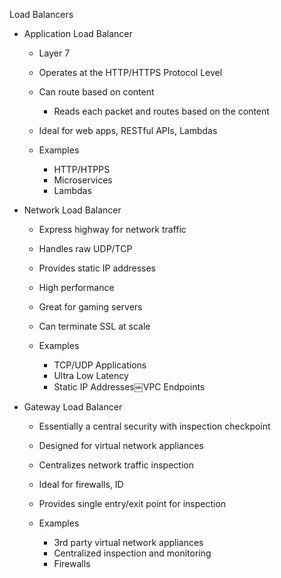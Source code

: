 Load Balancers

- Application Load Balancer
    
    - Layer 7
    - Operates at the HTTP/HTTPS Protocol Level
    - Can route based on content
        
        - Reads each packet and routes based on the content
    - Ideal for web apps, RESTful APIs, Lambdas
    - Examples
        
        - HTTP/HTPPS
        - Microservices
        - Lambdas
- Network Load Balancer
    
    - Express highway for network traffic
    - Handles raw UDP/TCP
    - Provides static IP addresses
    - High performance
    - Great for gaming servers
    - Can terminate SSL at scale
    - Examples
        
        - TCP/UDP Applications
        - Ultra Low Latency
        - Static IP Addresses￼VPC Endpoints
- Gateway Load Balancer
    
    - Essentially a central security with inspection checkpoint
    - Designed for virtual network appliances
    - Centralizes network traffic inspection
    - Ideal for firewalls, ID
    - Provides single entry/exit point for inspection
    - Examples
        
        - 3rd party virtual network appliances
        - Centralized inspection and monitoring
        - Firewalls